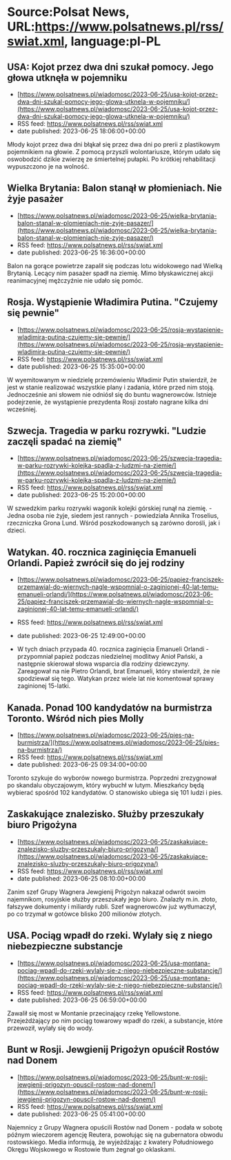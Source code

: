 # Source:Polsat News, URL:https://www.polsatnews.pl/rss/swiat.xml, language:pl-PL

## USA: Kojot przez dwa dni szukał pomocy. Jego głowa utknęła w pojemniku
 - [https://www.polsatnews.pl/wiadomosc/2023-06-25/usa-kojot-przez-dwa-dni-szukal-pomocy-jego-glowa-utknela-w-pojemniku/](https://www.polsatnews.pl/wiadomosc/2023-06-25/usa-kojot-przez-dwa-dni-szukal-pomocy-jego-glowa-utknela-w-pojemniku/)
 - RSS feed: https://www.polsatnews.pl/rss/swiat.xml
 - date published: 2023-06-25 18:06:00+00:00

Młody kojot przez dwa dni błąkał się przez dwa dni po prerii z plastikowym pojemnikiem na głowie. Z pomocą przyszli wolontariusze, którym udało się oswobodzić dzikie zwierzę ze śmiertelnej pułapki. Po krótkiej rehabilitacji wypuszczono je na wolność.

## Wielka Brytania: Balon stanął w płomieniach. Nie żyje pasażer
 - [https://www.polsatnews.pl/wiadomosc/2023-06-25/wielka-brytania-balon-stanal-w-plomieniach-nie-zyje-pasazer/](https://www.polsatnews.pl/wiadomosc/2023-06-25/wielka-brytania-balon-stanal-w-plomieniach-nie-zyje-pasazer/)
 - RSS feed: https://www.polsatnews.pl/rss/swiat.xml
 - date published: 2023-06-25 16:36:00+00:00

Balon na gorące powietrze zapalił się podczas lotu widokowego nad Wielką Brytanią. Lecący nim pasażer spadł na ziemię. Mimo błyskawicznej akcji reanimacyjnej mężczyźnie nie udało się pomóc.

## Rosja. Wystąpienie Władimira Putina. "Czujemy się pewnie"
 - [https://www.polsatnews.pl/wiadomosc/2023-06-25/rosja-wystapienie-wladimira-putina-czujemy-sie-pewnie/](https://www.polsatnews.pl/wiadomosc/2023-06-25/rosja-wystapienie-wladimira-putina-czujemy-sie-pewnie/)
 - RSS feed: https://www.polsatnews.pl/rss/swiat.xml
 - date published: 2023-06-25 15:35:00+00:00

W wyemitowanym w niedzielę przemówieniu Władimir Putin stwierdził, że jest w stanie realizować wszystkie plany i zadania, które przed nim stoją. Jednocześnie ani słowem nie odniósł się do buntu wagnerowców. Istnieje podejrzenie, że wystąpienie prezydenta Rosji zostało nagrane kilka dni wcześniej.

## Szwecja. Tragedia w parku rozrywki. "Ludzie zaczęli spadać na ziemię"
 - [https://www.polsatnews.pl/wiadomosc/2023-06-25/szwecja-tragedia-w-parku-rozrywki-kolejka-spadla-z-ludzmi-na-ziemie/](https://www.polsatnews.pl/wiadomosc/2023-06-25/szwecja-tragedia-w-parku-rozrywki-kolejka-spadla-z-ludzmi-na-ziemie/)
 - RSS feed: https://www.polsatnews.pl/rss/swiat.xml
 - date published: 2023-06-25 15:20:00+00:00

W szwedzkim parku rozrywki wagonik kolejki górskiej runął na ziemię. - Jedna osoba nie żyje, siedem jest rannych - powiedziała Annika Troselius, rzeczniczka Grona Lund. Wśród poszkodowanych są zarówno dorośli, jak i dzieci.

## Watykan. 40. rocznica zaginięcia Emanueli Orlandi. Papież zwrócił się do jej rodziny
 - [https://www.polsatnews.pl/wiadomosc/2023-06-25/papiez-franciszek-przemawial-do-wiernych-nagle-wspomnial-o-zaginionej-40-lat-temu-emanueli-orlandi/](https://www.polsatnews.pl/wiadomosc/2023-06-25/papiez-franciszek-przemawial-do-wiernych-nagle-wspomnial-o-zaginionej-40-lat-temu-emanueli-orlandi/)
 - RSS feed: https://www.polsatnews.pl/rss/swiat.xml
 - date published: 2023-06-25 12:49:00+00:00

- W tych dniach przypada 40. rocznica zaginięcia Emanueli Orlandi - przypomniał papież podczas niedzielnej modlitwy Anioł Pański, a następnie skierował słowa wsparcia dla rodziny dziewczyny. Zareagował na nie Pietro Orlandi, brat Emanueli, który stwierdził, że nie spodziewał się tego. Watykan przez wiele lat nie komentował sprawy zaginionej 15-latki.

## Kanada. Ponad 100 kandydatów na burmistrza Toronto. Wśród nich pies Molly
 - [https://www.polsatnews.pl/wiadomosc/2023-06-25/pies-na-burmistrza/](https://www.polsatnews.pl/wiadomosc/2023-06-25/pies-na-burmistrza/)
 - RSS feed: https://www.polsatnews.pl/rss/swiat.xml
 - date published: 2023-06-25 09:34:00+00:00

Toronto szykuje do wyborów nowego burmistrza. Poprzedni zrezygnował po skandalu obyczajowym, który wybuchł w lutym. Mieszkańcy będą wybierać spośród 102 kandydatów. O stanowisko ubiega się 101 ludzi i pies.

## Zaskakujące znalezisko. Służby przeszukały biuro Prigożyna
 - [https://www.polsatnews.pl/wiadomosc/2023-06-25/zaskakujace-znalezisko-sluzby-przeszukaly-biuro-prigozyna/](https://www.polsatnews.pl/wiadomosc/2023-06-25/zaskakujace-znalezisko-sluzby-przeszukaly-biuro-prigozyna/)
 - RSS feed: https://www.polsatnews.pl/rss/swiat.xml
 - date published: 2023-06-25 08:10:00+00:00

Zanim szef Grupy Wagnera Jewgienij Prigożyn nakazał odwrót swoim najemnikom, rosyjskie służby przeszukały jego biuro. Znalazły m.in. złoto, fałszywe dokumenty i miliardy rubli. Szef wagnerowców już wytłumaczył, po co trzymał w gotówce blisko 200 milionów złotych.

## USA. Pociąg wpadł do rzeki. Wylały się z niego niebezpieczne substancje
 - [https://www.polsatnews.pl/wiadomosc/2023-06-25/usa-montana-pociag-wpadl-do-rzeki-wylaly-sie-z-niego-niebezpieczne-substancje/](https://www.polsatnews.pl/wiadomosc/2023-06-25/usa-montana-pociag-wpadl-do-rzeki-wylaly-sie-z-niego-niebezpieczne-substancje/)
 - RSS feed: https://www.polsatnews.pl/rss/swiat.xml
 - date published: 2023-06-25 06:59:00+00:00

Zawalił się most w Montanie przecinający rzekę Yellowstone. Przejeżdżający po nim pociąg towarowy wpadł do rzeki, a substancje, które przewoził, wylały się do wody.

## Bunt w Rosji. Jewgienij Prigożyn opuścił Rostów nad Donem
 - [https://www.polsatnews.pl/wiadomosc/2023-06-25/bunt-w-rosji-jewgienij-prigozyn-opuscil-rostow-nad-donem/](https://www.polsatnews.pl/wiadomosc/2023-06-25/bunt-w-rosji-jewgienij-prigozyn-opuscil-rostow-nad-donem/)
 - RSS feed: https://www.polsatnews.pl/rss/swiat.xml
 - date published: 2023-06-25 05:41:00+00:00

Najemnicy z Grupy Wagnera opuścili Rostów nad Donem - podała w sobotę późnym wieczorem agencję Reutera, powołując się na gubernatora obwodu rostowskiego. Media informują, że wyjeżdżając z kwatery Południowego Okręgu Wojskowego w Rostowie tłum żegnał go oklaskami.

